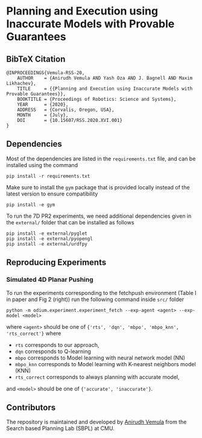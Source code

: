 # Planning and Execution using Inaccurate Models with Provable Guarantees
## BibTeX Citation
```
@INPROCEEDINGS{Vemula-RSS-20, 
    AUTHOR    = {Anirudh Vemula AND Yash Oza AND J. Bagnell AND Maxim Likhachev}, 
    TITLE     = {{Planning and Execution using Inaccurate Models with Provable Guarantees}}, 
    BOOKTITLE = {Proceedings of Robotics: Science and Systems}, 
    YEAR      = {2020}, 
    ADDRESS   = {Corvalis, Oregon, USA}, 
    MONTH     = {July}, 
    DOI       = {10.15607/RSS.2020.XVI.001} 
} 
```
## Dependencies
Most of the dependencies are listed in the `requirements.txt` file, and can be installed using the command

``` shell
pip install -r requirements.txt
```

Make sure to install the `gym` package that is provided locally instead of the latest version to ensure compatibility

``` shell
pip install -e gym
```

To run the 7D PR2 experiments, we need additional dependencies given in the `external/` folder that can be installed as follows

``` shell
pip install -e external/pyglet
pip install -e external/pyopengl
pip install -e external/urdfpy
```

## Reproducing Experiments

### Simulated 4D Planar Pushing
To run the experiments corresponding to the fetchpush environment (Table I in paper and Fig 2 (right)) run the following command inside `src/` folder

``` shell
python -m odium.experiment.experiment_fetch --exp-agent <agent> --exp-model <model>
```

where `<agent>` should be one of `{'rts', 'dqn', 'mbpo', 'mbpo_knn', 'rts_correct'}` where 
- `rts` corresponds to our approach, 
- `dqn` corresponds to Q-learning
- `mbpo` corresponds to Model learning with neural network model (NN)
- `mbpo_knn` corresponds to Model learning with K-nearest neighbors model (KNN)
- `rts_correct` corresponds to always planning with accurate model,

and `<model>` should be one of `{'accurate', 'inaccurate'}`.


## Contributors

The repository is maintained and developed by [Anirudh Vemula](vvanirudh.github.io) from the Search based Planning
Lab (SBPL) at CMU.

